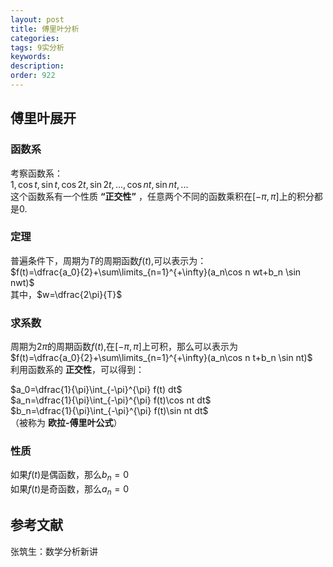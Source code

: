 ```yaml
---
layout: post
title: 傅里叶分析
categories:
tags: 9实分析
keywords:
description:
order: 922
---
```


## 傅里叶展开

### 函数系
考察函数系：  
$1, \cos t, \sin t,\cos 2t, \sin 2t, ..., \cos nt, \sin nt,...$  
这个函数系有一个性质 **“正交性”** ，任意两个不同的函数乘积在$[-\pi,\pi]$上的积分都是0.  

### 定理
普遍条件下，周期为$T$的周期函数$f(t)$,可以表示为：  
$f(t)=\dfrac{a_0}{2}+\sum\limits_{n=1}^{+\infty}(a_n\cos n wt+b_n \sin nwt)$  
其中，$w=\dfrac{2\pi}{T}$  

### 求系数
周期为$2\pi$的周期函数$f(t)$,在$[-\pi,\pi]$上可积，那么可以表示为  
$f(t)=\dfrac{a_0}{2}+\sum\limits_{n=1}^{+\infty}(a_n\cos n t+b_n \sin nt)$  
利用函数系的 **正交性**，可以得到：  


$a_0=\dfrac{1}{\pi}\int_{-\pi}^{\pi} f(t) dt$  
$a_n=\dfrac{1}{\pi}\int_{-\pi}^{\pi} f(t)\cos nt dt$  
$b_n=\dfrac{1}{\pi}\int_{-\pi}^{\pi} f(t)\sin nt dt$  
（被称为 **欧拉-傅里叶公式**）  

### 性质
如果$f(t)$是偶函数，那么$b_n=0$  
如果$f(t)$是奇函数，那么$a_n=0$  
## 参考文献
张筑生：数学分析新讲
